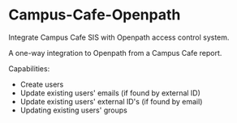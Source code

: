 # Campus-Cafe-Openpath
 Integrate Campus Cafe SIS with Openpath access control system.

A one-way integration to Openpath from a Campus Cafe report.

Capabilities:
+ Create users
+ Update existing users' emails (if found by external ID)
+ Update existing users' external ID's (if found by email)
+ Updating existing users' groups

